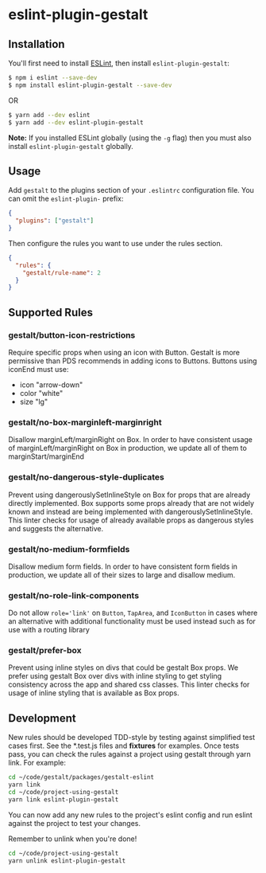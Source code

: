 # eslint-plugin-gestalt

## Installation

You'll first need to install [ESLint](http://eslint.org), then install `eslint-plugin-gestalt`:

```bash
$ npm i eslint --save-dev
$ npm install eslint-plugin-gestalt --save-dev
```

OR

```bash
$ yarn add --dev eslint
$ yarn add --dev eslint-plugin-gestalt
```

**Note:** If you installed ESLint globally (using the `-g` flag) then you must also install `eslint-plugin-gestalt` globally.

## Usage

Add `gestalt` to the plugins section of your `.eslintrc` configuration file. You can omit the `eslint-plugin-` prefix:

```json
{
  "plugins": ["gestalt"]
}
```

Then configure the rules you want to use under the rules section.

```json
{
  "rules": {
    "gestalt/rule-name": 2
  }
}
```

## Supported Rules

### gestalt/button-icon-restrictions

Require specific props when using an icon with Button. Gestalt is more permissive than PDS recommends in adding icons to Buttons. Buttons using iconEnd must use:

- icon "arrow-down"
- color "white"
- size "lg"

### gestalt/no-box-marginleft-marginright

Disallow marginLeft/marginRight on Box. In order to have consistent usage of marginLeft/marginRight on Box in production, we update all of them to marginStart/marginEnd

### gestalt/no-dangerous-style-duplicates

Prevent using dangerouslySetInlineStyle on Box for props that are already directly implemented. Box supports some props already that are not widely known and instead are being implemented with dangerouslySetInlineStyle. This linter checks for usage of already available props as dangerous styles and suggests the alternative.

### gestalt/no-medium-formfields

Disallow medium form fields. In order to have consistent form fields in production, we update all of their sizes to large and disallow medium.

### gestalt/no-role-link-components

Do not allow `role='link'` on `Button`, `TapArea`, and `IconButton` in cases where an alternative with additional functionality must be used instead such as for use with a routing library

### gestalt/prefer-box

Prevent using inline styles on divs that could be gestalt Box props. We prefer using gestalt Box over divs with inline styling to get styling consistency across the app and shared css classes. This linter checks for usage of inline styling that is available as Box props.

## Development

New rules should be developed TDD-style by testing against simplified test cases first. See the \*.test.js files and **fixtures** for examples. Once tests pass, you can check the rules against a project using gestalt through yarn link. For example:

```bash
cd ~/code/gestalt/packages/gestalt-eslint
yarn link
cd ~/code/project-using-gestalt
yarn link eslint-plugin-gestalt
```

You can now add any new rules to the project's eslint config and run eslint against the project to test your changes.

Remember to unlink when you're done!

```bash
cd ~/code/project-using-gestalt
yarn unlink eslint-plugin-gestalt
```
